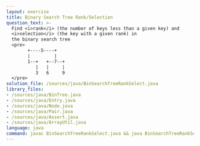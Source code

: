 ```yaml
---
layout: exercise
title: Binary Search Tree Rank/Selection
question_text: >-
  Find <i>rank</i> (the number of keys less than a given key) and
  <i>selection</i> (the key with a given rank) in
  the binary search tree
  <pre>
        +----5----+
        |         |
        1--+   +--7--+
           |   |     |
           3   6     9
  </pre>
solution_file: /sources/java/BinSearchTreeRankSelect.java
library_files:
- /sources/java/BinTree.java
- /sources/java/Entry.java
- /sources/java/Node.java
- /sources/java/Pair.java
- /sources/java/Assert.java
- /sources/java/ArrayUtil.java
language: java
command: javac BinSearchTreeRankSelect.java && java BinSearchTreeRankSelect
---
```

